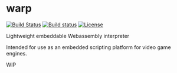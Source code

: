 # warp

[![Build Status](https://travis-ci.org/AdamDicker/warp.svg?branch=master)](https://travis-ci.org/AdamDicker/warp) [![Build status](https://ci.appveyor.com/api/projects/status/avlyeqlevofqdpa1/branch/master?svg=true)](https://ci.appveyor.com/project/AdamDicker/warp/branch/master) [![License](https://img.shields.io/badge/License-Apache%202.0-blue.svg)](http://www.apache.org/licenses/LICENSE-2.0)


Lightweight embeddable Webassembly interpreter

Intended for use as an embedded scripting platform for video game engines.

WIP
